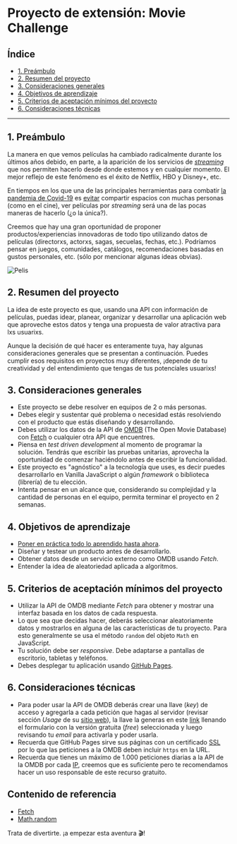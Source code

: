 # Proyecto de extensión: Movie Challenge

## Índice

- [1. Preámbulo](#1-preambulo)
- [2. Resumen del proyecto](#2-resumen-del-proyecto)
- [3. Consideraciones generales](#3-consideraciones-generales)
- [4. Objetivos de aprendizaje](#4-objetivos-de-aprendizaje)
- [5. Criterios de aceptación mínimos del proyecto](#5-criterios-de-aceptacion-minimos-del-proyecto)
- [6. Consideraciones técnicas](#6-consideraciones-tecnicas)

---

## 1. Preámbulo

La manera en que vemos películas ha cambiado radicalmente durante los últimos años
debido, en parte, a la aparición de los servicios de  [_streaming_](https://es.wikipedia.org/wiki/Streaming)
que nos permiten hacerlo desde donde estemos y en cualquier momento. El mejor reflejo
de este fenómeno es el éxito de Netflix, HBO y Disney+, etc.

En tiempos en los que una de las principales herramientas para combatir [la pandemia
de Covid-19](https://es.wikipedia.org/wiki/COVID-19) es [evitar](https://es.wikipedia.org/wiki/Distanciamiento_social)
compartir espacios con muchas personas (como en el cine), ver películas por _streaming_
será una de las pocas maneras de hacerlo (¿o la única?).

Creemos que hay una gran oportunidad de proponer productos/experiencias innovadoras
de todo tipo utilizando datos de películas (directorxs, actorxs, sagas, secuelas,
fechas, etc.). Podríamos pensar en juegos, comunidades, catálogos, recomendaciones
basadas en gustos personales, etc. (sólo por mencionar algunas ideas obvias).

![Pelis](https://live.staticflickr.com/117/257368762_38bf6fcf9f_h.jpg)

## 2. Resumen del proyecto

La idea de este proyecto es que, usando una API con información de películas,
puedas idear, planear, organizar y desarrollar una aplicación web que aproveche
estos datos y tenga una propuesta de valor atractiva para lxs usuarixs.

Aunque la decisión de qué hacer es enteramente tuya, hay algunas consideraciones
generales que se presentan a continuación. Puedes cumplir esos requisitos en
proyectos muy diferentes, ¡depende de tu creatividad y del entendimiento que
tengas de tus potenciales usuarixs!

## 3. Consideraciones generales

- Este proyecto se debe resolver en equipos de 2 o más personas.
- Debes elegir y sustentar qué problema o necesidad estás resolviendo con el
producto que estás diseñando y desarrollando.
- Debes utilizar los datos de la API de [OMDB](http://www.omdbapi.com/) (The Open
Movie Database) con [Fetch](https://developer.mozilla.org/es/docs/Web/API/Fetch_API)
o cualquier otra API que encuentres.
- Piensa en _test driven development_ al momento de programar la
solución. Tendrás que escribir las pruebas unitarias, aprovecha la oportunidad
de comenzar haciéndolo antes de escribir la funcionalidad.
- Este proyecto es "agnóstico" a la tecnología que uses, es decir puedes desarrollarlo
en Vanilla JavaScript o algún _framework_  o biblioteca (librería) de tu elección.
- Intenta pensar en un alcance que, considerando su complejidad y la cantidad de
personas en el equipo, permita terminar el proyecto en 2 semanas.

## 4. Objetivos de aprendizaje

- [Poner en práctica todo lo aprendido hasta ahora](../learning-objectives.md).
- Diseñar y testear un producto antes de desarrollarlo.
- Obtener datos desde un servicio externo como OMDB usando _Fetch_.
- Entender la idea de aleatoriedad aplicada a algoritmos.

## 5. Criterios de aceptación mínimos del proyecto

- Utilizar la API de OMDB mediante _Fetch_ para obtener y mostrar una interfaz basada
en los datos de cada respuesta.
- Lo que sea que decidas hacer, deberás seleccionar aleatoriamente datos y mostrarlos
en alguna de las características de tu proyecto. Para esto generalmente
se usa el método `random` del objeto `Math` en JavaScript.
- Tu solución debe ser _responsive_. Debe adaptarse a pantallas de escritorio,
tabletas y teléfonos.
- Debes desplegar tu aplicación usando [GitHub Pages](https://pages.github.com/).

## 6. Consideraciones técnicas

- Para poder usar la API de OMDB deberás crear una llave (_key_) de acceso y agregarla
a cada petición que hagas al servidor (revisar sección _Usage_ de su [sitio web](http://www.omdbapi.com/)),
la llave la generas en este [link](http://www.omdbapi.com/apikey.aspx) llenando
el formulario con la versión gratuita (_free_) seleccionada y luego revisando tu
_email_ para activarla y poder usarla.
- Recuerda que GitHub Pages sirve sus páginas con un certificado [SSL](https://es.wikipedia.org/wiki/Seguridad_de_la_capa_de_transporte)
por lo que las peticiones a la OMDB deben incluir `https` en la URL.
- Recuerda que tienes un máximo de 1.000 peticiones diarias a la API de la OMDB
por cada [IP](https://es.wikipedia.org/wiki/Direcci%C3%B3n_IP), creemos que es suficiente
pero te recomendamos hacer un uso responsable de este recurso gratuito.

## Contenido de referencia

- [Fetch](https://developer.mozilla.org/es/docs/Web/API/Fetch_API)
- [Math.random](https://developer.mozilla.org/es/docs/Web/JavaScript/Referencia/Objetos_globales/Math/random)

Trata de divertirte. ¡a empezar esta aventura 🎬!
